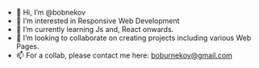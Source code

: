 - 👋 Hi, I’m @bobnekov
- 👀 I’m interested in Responsive Web Development
- 🌱 I’m currently learning Js and, React onwards.
- 💞️ I’m looking to collaborate on creating projects including various Web Pages. 
- 📫 For a collab, please contact me here: boburnekov@gmail.com

<!---
bobnekov/bobnekov is a ✨ special ✨ repository because its `README.md` (this file) appears on your GitHub profile.
You can click the Preview link to take a look at your changes.
--->
